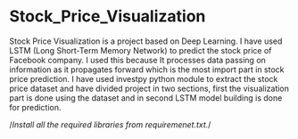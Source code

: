 # Stock_Price_Visualization

Stock Price Visualization is a project based on Deep Learning. I have used LSTM (Long Short-Term Memory Network) to predict the stock price of Facebook company.  I used this because It processes data passing on information as it propagates forward which is the most import part in stock price prediction. I have used investpy python module to extract the stock price dataset and have divided project in two sections, first the visualization part is done using the dataset and in second LSTM model building is done for prediction.

/*Install all the required libraries from requiremenet.txt.*/
